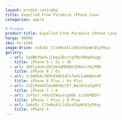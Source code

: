 ```yaml
---
layout: produk-casinghp
title: Expelled From Paradise iPhone Case
categories: apple

# Produk
product-title: Expelled From Paradise iPhone Case
harga: 90000
sku: hn-4168
image-drive: 1eAvDz_Cl5mNsAlLldGse5XpWtQ1yP8uy
gallery:
  - url: 1gdBKYDw9LjLbgsZDzztqfBVaR0g04ugp
    title: iPhone 5 / 5s / SE
  - url: 1D4lydobsZbS2KnQM0QBeZ844xrXAjPBR
    title: iPhone 6 / 6s
  - url: 1c0ddb4cI8ShXXDbS4lsTeUsIaWmBUoxR
    title: iPhone 6 Plus / 6s Plus
  - url: 11DjkUk43Jew9OVNcZX7_Wql0zEaZqHFZ
    title: iPhone 7 / 8
  - url: 1nf5xf_n4Xn2CWusecgOOK-1iz684B5Fr
    title: iPhone 7 Plus / 8 Plus
  - url: 1eAvDz_Cl5mNsAlLldGse5XpWtQ1yP8uy
    title: iPhone X
---
```

